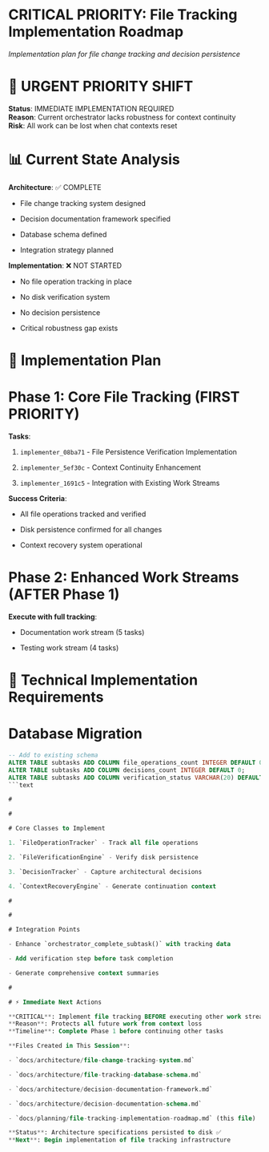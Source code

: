 

# CRITICAL PRIORITY: File Tracking Implementation Roadmap

*Implementation plan for file change tracking and decision persistence*

#

# 🚨 URGENT PRIORITY SHIFT

**Status**: IMMEDIATE IMPLEMENTATION REQUIRED  
**Reason**: Current orchestrator lacks robustness for context continuity  
**Risk**: All work can be lost when chat contexts reset  

#

# 📊 Current State Analysis

**Architecture**: ✅ COMPLETE

- File change tracking system designed

- Decision documentation framework specified  

- Database schema defined

- Integration strategy planned

**Implementation**: ❌ NOT STARTED

- No file operation tracking in place

- No disk verification system

- No decision persistence

- Critical robustness gap exists

#

# 🎯 Implementation Plan

#

#

# Phase 1: Core File Tracking (FIRST PRIORITY)

**Tasks**:

1. `implementer_08ba71` - File Persistence Verification Implementation

2. `implementer_5ef30c` - Context Continuity Enhancement

3. `implementer_1691c5` - Integration with Existing Work Streams

**Success Criteria**:

- All file operations tracked and verified

- Disk persistence confirmed for all changes

- Context recovery system operational

#

#

# Phase 2: Enhanced Work Streams (AFTER Phase 1)

**Execute with full tracking**:

- Documentation work stream (5 tasks)

- Testing work stream (4 tasks)

#

# 🔧 Technical Implementation Requirements

#

#

# Database Migration

```sql
-- Add to existing schema
ALTER TABLE subtasks ADD COLUMN file_operations_count INTEGER DEFAULT 0;
ALTER TABLE subtasks ADD COLUMN decisions_count INTEGER DEFAULT 0;
ALTER TABLE subtasks ADD COLUMN verification_status VARCHAR(20) DEFAULT 'pending';
```text

#

#

# Core Classes to Implement

1. `FileOperationTracker` - Track all file operations

2. `FileVerificationEngine` - Verify disk persistence  

3. `DecisionTracker` - Capture architectural decisions

4. `ContextRecoveryEngine` - Generate continuation context

#

#

# Integration Points

- Enhance `orchestrator_complete_subtask()` with tracking data

- Add verification step before task completion

- Generate comprehensive context summaries

#

# ⚡ Immediate Next Actions

**CRITICAL**: Implement file tracking BEFORE executing other work streams
**Reason**: Protects all future work from context loss
**Timeline**: Complete Phase 1 before continuing other tasks

**Files Created in This Session**:

- `docs/architecture/file-change-tracking-system.md` 

- `docs/architecture/file-tracking-database-schema.md`

- `docs/architecture/decision-documentation-framework.md`

- `docs/architecture/decision-documentation-schema.md`

- `docs/planning/file-tracking-implementation-roadmap.md` (this file)

**Status**: Architecture specifications persisted to disk ✅
**Next**: Begin implementation of file tracking infrastructure

